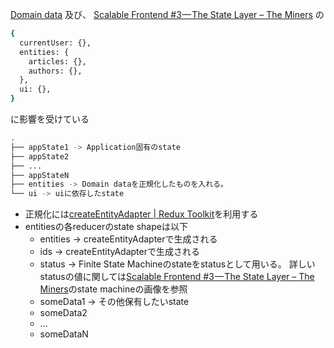 [Domain data](https://redux.js.org/recipes/structuring-reducers/basic-reducer-structure#basic-state-shape)
及び、
[Scalable Frontend \#3 — The State Layer – The Miners](https://blog.codeminer42.com/scalable-frontend-3-the-state-layer-b23ed69ca57c/)
の
```bash
{
  currentUser: {},
  entities: {
    articles: {},
    authors: {},
  },
  ui: {},
}
```
に影響を受けている

```bash
.
├── appState1 -> Application固有のstate
├── appState2
├── ...
├── appStateN
├── entities -> Domain dataを正規化したものを入れる。
└── ui -> uiに依存したstate
```

- 正規化には[createEntityAdapter \| Redux Toolkit](https://redux-toolkit.js.org/api/createEntityAdapter)を利用する
- entitiesの各reducerのstate shapeは以下
  - entities -> createEntityAdapterで生成される
  - ids -> createEntityAdapterで生成される
  - status -> Finite State Machineのstateをstatusとして用いる。 詳しいstatusの値に関しては[Scalable Frontend \#3 — The State Layer – The Miners](https://blog.codeminer42.com/scalable-frontend-3-the-state-layer-b23ed69ca57c/)のstate machineの画像を参照
  - someData1 -> その他保有したいstate
  - someData2
  - ...
  - someDataN
